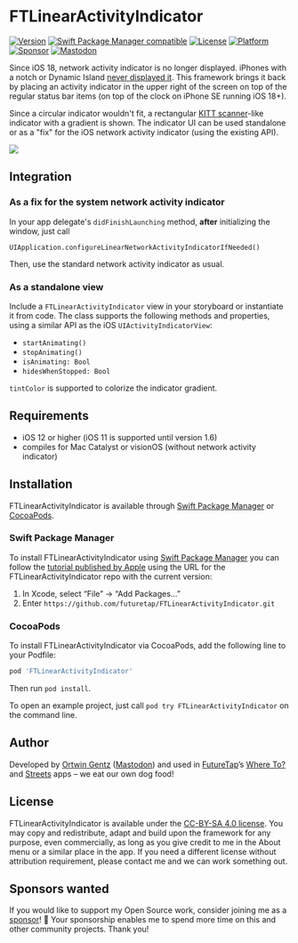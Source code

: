 # FTLinearActivityIndicator

[![Version](https://img.shields.io/cocoapods/v/FTLinearActivityIndicator.svg?style=flat)](http://cocoapods.org/pods/FTLinearActivityIndicator)
[![Swift Package Manager compatible](https://img.shields.io/badge/SPM-compatible-brightgreen.svg)](https://swiftpackageindex.com/futuretap/FTLinearActivityIndicator)
[![License](https://img.shields.io/cocoapods/l/FTLinearActivityIndicator.svg?style=flat)](https://creativecommons.org/licenses/by-sa/4.0/)
[![Platform](https://img.shields.io/cocoapods/p/FTLinearActivityIndicator.svg?style=flat)](http://cocoapods.org/pods/FTLinearActivityIndicator)
[![Sponsor](https://img.shields.io/badge/Sponsor-ff40a0)](https://github.com/sponsors/futuretap)
[![Mastodon](https://img.shields.io/mastodon/follow/000010558?domain=https%3A%2F%2Fmastodon.cloud)](https://mastodon.cloud/@ortwingentz)

Since iOS 18, network activity indicator is no longer displayed. iPhones with a notch or Dynamic Island 
[never displayed it](http://www.futuretap.com/blog/fix-for-the-missing-network-activity-indicator-on-iphone-x).
This framework brings it back by placing an activity indicator in the upper right of the screen on top of the
regular status bar items (on top of the clock on iPhone SE running iOS 18+).

Since a circular indicator wouldn't fit, a rectangular [KITT scanner](https://giphy.com/gifs/80s-nbc-knight-rider-Bo2WsocASVBm0)-like indicator with a gradient is shown. The indicator UI can be used standalone or as a "fix" for the iOS network activity indicator (using the existing API).

<img src="https://github.com/futuretap/FTLinearActivityIndicator/blob/master/screenshot.gif?raw=true">

## Integration
### As a fix for the system network activity indicator

In your app delegate's `didFinishLaunching` method, **after** initializing the window, just call

    UIApplication.configureLinearNetworkActivityIndicatorIfNeeded()

Then, use the standard network activity indicator as usual.

### As a standalone view

Include a `FTLinearActivityIndicator` view in your storyboard or instantiate it from code. The class supports the following methods and properties, using a similar API as the iOS `UIActivityIndicatorView`:

- `startAnimating()`
- `stopAnimating()`
- `isAnimating: Bool`
- `hidesWhenStopped: Bool`

`tintColor` is supported to colorize the indicator gradient.

## Requirements

- iOS 12 or higher (iOS 11 is supported until version 1.6)
- compiles for Mac Catalyst or visionOS (without network activity indicator)

## Installation

FTLinearActivityIndicator is available through [Swift Package Manager](https://swiftpackageindex.com/futuretap/FTLinearActivityIndicator) or [CocoaPods](http://cocoapods.org). 

### Swift Package Manager
To install FTLinearActivityIndicator using [Swift Package Manager](https://github.com/apple/swift-package-manager) you can follow the [tutorial published by Apple](https://developer.apple.com/documentation/xcode/adding_package_dependencies_to_your_app) using the URL for the FTLinearActivityIndicator repo with the current version:

1. In Xcode, select “File” → “Add Packages…”
1. Enter `https://github.com/futuretap/FTLinearActivityIndicator.git`

### CocoaPods
To install FTLinearActivityIndicator via CocoaPods, add the following line to your Podfile:

```ruby
pod 'FTLinearActivityIndicator'
```

Then run `pod install`.

To open an example project, just call `pod try FTLinearActivityIndicator` on the command line.

## Author
Developed by [Ortwin Gentz](https://www.futuretap.com/about/ortwin-gentz) ([Mastodon](https://mastodon.cloud/@ortwingentz)) and used in [FutureTap](https://www.futuretap.com)’s [Where To?](https://wheretoapp.com) and [Streets](https://streets.app) apps – we eat our own dog food!

## License
FTLinearActivityIndicator is available under the [CC-BY-SA 4.0 license](http://creativecommons.org/licenses/by-sa/4.0/). You may copy and redistribute, adapt and build upon the framework for any purpose, even commercially, as long as you give credit to me in the About menu or a similar place in the app.
If you need a different license without attribution requirement, please contact me and we can work something out.

## Sponsors wanted
If you would like to support my Open Source work, consider joining me as a [sponsor](https://github.com/sponsors/futuretap)! 💪️ Your sponsorship enables me to spend more time on this and other community projects. Thank you!

